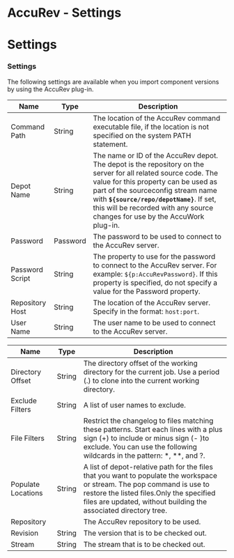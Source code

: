 
AccuRev - Settings
==================

# Settings


### Settings




The following settings are available when you import component versions by using the AccuRev plug-in.


| Name | Type | Description |
| --- | --- | --- |
| Command Path | String | The location of the AccuRev command executable file, if the location is not specified on the system PATH statement. |
| Depot Name | String | The name or ID of the AccuRev depot. The depot is the repository on the server for all related source code. The value for this property can be used as part of the sourceconfig stream name with **``${source/repo/depotName}``**. If set, this will be recorded with any source changes for use by the AccuWork plug-in. |
| Password | Password | The password to be used to connect to the AccuRev server. |
| Password Script | String | The property to use for the password to connect to the AccuRev server. For example: ``${p:AccuRevPassword}``. If this property is specified, do not specify a value for the Password property. |
| Repository Host | String | The location of the AccuRev server. Specify in the format: `host:port`. |
| User Name | String | The user name to be used to connect to the AccuRev server. |


| Name | Type | Description |
| --- | --- | --- |
| Directory Offset | String | The directory offset of the working directory for the current job. Use a period (.) to clone into the current working directory. |
| Exclude Filters | String | A list of user names to exclude. |
| File Filters | String | Restrict the changelog to files matching these patterns. Start each lines with a plus sign (+) to include or minus sign (- )to exclude. You can use the following wildcards in the pattern: \*, \*\*, and ?. |
| Populate Locations | String | A list of depot-relative path for the files that you want to populate the workspace or stream. The pop command is use to restore the listed files.Only the specified files are updated, without building the associated directory tree. |
| Repository |  | The AccuRev repository to be used. |
| Revision | String | The version that is to be checked out. |
| Stream | String | The stream that is to be checked out. |


